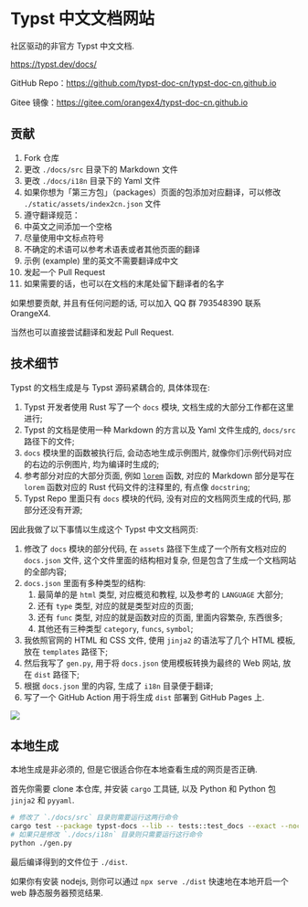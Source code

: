 # Typst 中文文档网站

社区驱动的非官方 Typst 中文文档.

https://typst.dev/docs/

GitHub Repo：https://github.com/typst-doc-cn/typst-doc-cn.github.io

Gitee 镜像：https://gitee.com/orangex4/typst-doc-cn.github.io

## 贡献

1. Fork 仓库
2. 更改 `./docs/src` 目录下的 Markdown 文件
3. 更改 `./docs/i18n` 目录下的 Yaml 文件
4. 如果你想为「第三方包」（packages）页面的包添加对应翻译，可以修改 `./static/assets/index2cn.json` 文件
5. 遵守翻译规范：
  1. 中英文之间添加一个空格
  2. 尽量使用中文标点符号
  3. 不确定的术语可以参考术语表或者其他页面的翻译
  4. 示例 (example) 里的英文不需要翻译成中文
6. 发起一个 Pull Request
7. 如果需要的话，也可以在文档的末尾处留下翻译者的名字

如果想要贡献, 并且有任何问题的话, 可以加入 QQ 群 793548390 联系 OrangeX4.

当然也可以直接尝试翻译和发起 Pull Request.


## 技术细节

Typst 的文档生成是与 Typst 源码紧耦合的, 具体体现在:

1. Typst 开发者使用 Rust 写了一个 `docs` 模块, 文档生成的大部分工作都在这里进行;
2. Typst 的文档是使用一种 Markdown 的方言以及 Yaml 文件生成的, `docs/src` 路径下的文件;
3. `docs` 模块里的函数被执行后, 会动态地生成示例图片, 就像你们示例代码对应的右边的示例图片, 均为编译时生成的;
4. 参考部分对应的大部分页面, 例如 [`lorem`](https://typst.dev/docs/reference/text/lorem/) 函数, 对应的 Markdown 部分是写在 `lorem` 函数对应的 Rust 代码文件的注释里的, 有点像 `docstring`;
5. Typst Repo 里面只有 `docs` 模块的代码, 没有对应的文档网页生成的代码, 那部分还没有开源;

因此我做了以下事情以生成这个 Typst 中文文档网页:

1. 修改了 `docs` 模块的部分代码, 在 `assets` 路径下生成了一个所有文档对应的 `docs.json` 文件, 这个文件里面的结构相对复杂, 但是包含了生成一个文档网站的全部内容;
2. `docs.json` 里面有多种类型的结构:
    1. 最简单的是 `html` 类型, 对应概览和教程, 以及参考的 `LANGUAGE` 大部分;
    2. 还有 `type` 类型, 对应的就是类型对应的页面;
    3. 还有 `func` 类型, 对应的就是函数对应的页面, 里面内容繁杂, 东西很多;
    4. 其他还有三种类型 `category`, `funcs`, `symbol`;
3. 我依照官网的 HTML 和 CSS 文件, 使用 `jinja2` 的语法写了几个 HTML 模板, 放在 `templates` 路径下;
4. 然后我写了 `gen.py`, 用于将 `docs.json` 使用模板转换为最终的 Web 网站, 放在 `dist` 路径下;
5. 根据 `docs.json` 里的内容, 生成了 `i18n` 目录便于翻译;
6. 写了一个 GitHub Action 用于将生成 `dist` 部署到 GitHub Pages 上.

![](https://picgo-1258602555.cos.ap-nanjing.myqcloud.com/20230625213846.png)


## 本地生成

本地生成是非必须的, 但是它很适合你在本地查看生成的网页是否正确.

首先你需要 clone 本仓库, 并安装 `cargo` 工具链, 以及 Python 和 Python 包 `jinja2` 和 `pyyaml`.

```sh
# 修改了 `./docs/src` 目录则需要运行这两行命令
cargo test --package typst-docs --lib -- tests::test_docs --exact --nocapture
# 如果只是修改 `./docs/i18n` 目录则只需要运行这行命令
python ./gen.py
```

最后编译得到的文件位于 `./dist`.

如果你有安装 nodejs, 则你可以通过 `npx serve ./dist` 快速地在本地开启一个 web 静态服务器预览结果.
